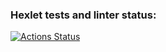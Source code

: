 ### Hexlet tests and linter status:
[![Actions Status](https://github.com/takeitawaytu/python-project-lvl1/workflows/hexlet-check/badge.svg)](https://github.com/takeitawaytu/python-project-lvl1/actions)